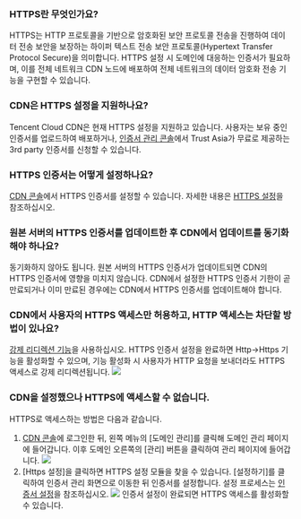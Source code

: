 [](id:q1)
### HTTPS란 무엇인가요?
HTTPS는 HTTP 프로토콜을 기반으로 암호화된 보안 프로토콜 전송을 진행하여 데이터 전송 보안을 보장하는 하이퍼 텍스트 전송 보안 프로토콜(Hypertext Transfer Protocol Secure)을 의미합니다. HTTPS 설정 시 도메인에 대응하는 인증서가 필요하며, 이를 전체 네트워크 CDN 노드에 배포하여 전체 네트워크의 데이터 암호화 전송 기능을 구현할 수 있습니다.

[](id:q2)
### CDN은 HTTPS 설정을 지원하나요?
Tencent Cloud CDN은 현재 HTTPS 설정을 지원하고 있습니다. 사용자는 보유 중인 인증서를 업로드하여 배포하거나, [인증서 관리 콘솔](https://console.cloud.tencent.com/ssl)에서 Trust Asia가 무료로 제공하는 3rd party 인증서를 신청할 수 있습니다.

[](id:q3)
### HTTPS 인증서는 어떻게 설정하나요?
[CDN 콘솔](https://console.cloud.tencent.com/cdn)에서 HTTPS 인증서를 설정할 수 있습니다. 자세한 내용은 [HTTPS 설정](https://intl.cloud.tencent.com/document/product/228/35213)을 참조하십시오.

[](id:q4)
### 원본 서버의 HTTPS 인증서를 업데이트한 후 CDN에서 업데이트를 동기화해야 하나요?
동기화하지 않아도 됩니다. 원본 서버의 HTTPS 인증서가 업데이트되면 CDN의 HTTPS 인증서에 영향을 미치지 않습니다. CDN에서 설정한 HTTPS 인증서 기한이 곧 만료되거나 이미 만료된 경우에는 CDN에서 HTTPS 인증서를 업데이트해야 합니다.


[](id:q5)
### CDN에서 사용자의 HTTPS 액세스만 허용하고, HTTP 액세스는 차단할 방법이 있나요?
[강제 리디렉션 기능](https://intl.cloud.tencent.com/document/product/228/35214)을 사용하십시오. HTTPS 인증서 설정을 완료하면 Http->Https 기능을 활성화할 수 있으며, 기능 활성화 시 사용자가 HTTP 요청을 보내더라도 HTTPS 액세스로 강제 리디렉션됩니다.
![](https://main.qcloudimg.com/raw/c562127135d558445481ab97973b1ebe.png)


[](id:q6)
### CDN을 설정했으나 HTTPS에 액세스할 수 없습니다.

HTTPS로 액세스하는 방법은 다음과 같습니다.
1. [CDN 콘솔](https://console.cloud.tencent.com/cdn)에 로그인한 뒤, 왼쪽 메뉴의 [도메인 관리]를 클릭해 도메인 관리 페이지에 들어갑니다. 이후 도메인 오른쪽의 [관리] 버튼을 클릭하여 관리 페이지에 들어갑니다.
![](https://main.qcloudimg.com/raw/33ea31c11bfac2022ea5753b6d849042.png)
2. [Https 설정]을 클릭하면 HTTPS 설정 모듈을 찾을 수 있습니다. [설정하기]를 클릭하여 인증서 관리 화면으로 이동한 뒤 인증서를 설정합니다. 설정 프로세스는 [인증서 설정](https://intl.cloud.tencent.com/document/product/228/35213#.E8.AF.81.E4.B9.A6.E9.85.8D.E7.BD.AE)을 참조하십시오.
![](https://main.qcloudimg.com/raw/67be1f3b42a411613c0500afa97e06b5.png)
인증서 설정이 완료되면 HTTPS 액세스를 활성화할 수 있습니다.



